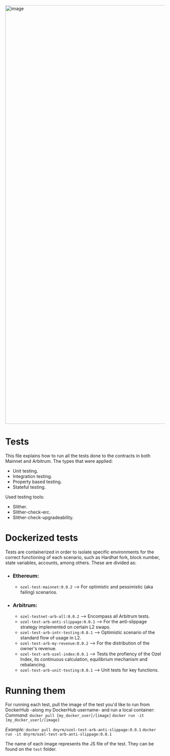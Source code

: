 <img width="1323" alt="image" src="https://user-images.githubusercontent.com/59457858/217074677-2cc7a464-3045-4a7a-ab8d-da44376d28b5.png">

# Tests

This file explains how to run all the tests done to the contracts in both Mainnet and Arbitrum. The types that were applied:
* Unit testing.
* Integration testing.
* Property based testing.
* Stateful testing.

Used testing tools:
* Slither. 
* Slither-check-erc.
* Slither-check-upgradeability.

# Dockerized tests

Tests are containerized in order to isolate specific environments for the correct functioning of each scenario, such as Hardhat fork, block number, state variables, accounts, among others. These are divided as:
* ### Ethereum:
  * `ozel-test-mainnet:0.0.2` --> For optimistic and pessimistic (aka failing) scenarios.
* ### Arbitrum:
  * `ozel-testnet-arb-all:0.0.2` --> Encompass all Arbitrum tests.
  * `ozel-test-arb-anti-slippage:0.0.1` --> For the anti-slippage strategy implemented on certain L2 swaps.
  * `ozel-test-arb-intr-testing:0.0.1` --> Optimistic scenario of the standard flow of usage in L2.
  * `ozel-test-arb-my-revenue:0.0.2` --> For the distribution of the owner's revenue.
  * `ozel-test-arb-ozel-index:0.0.1` --> Tests the profiency of the Ozel Index, its continuous calculation, equilibrium mechanism and rebalancing.
  * `ozel-test-arb-unit-testing:0.0.1` --> Unit tests for key functions.

# Running them

For running each test, pull the image of the test you'd like to run from DockerHub -along my DockerHub username- and run a local container:
  *Command:*
  `docker pull [my_docker_user]/[image]`
  `docker run -it [my_docker_user]/[image]`
  
  *Example:*
  `docker pull dnyrm/ozel-test-arb-anti-slippage:0.0.1`
  `docker run -it dnyrm/ozel-test-arb-anti-slippage:0.0.1`

The name of each image represents the JS file of the test. They can be found on the `test` folder. 

